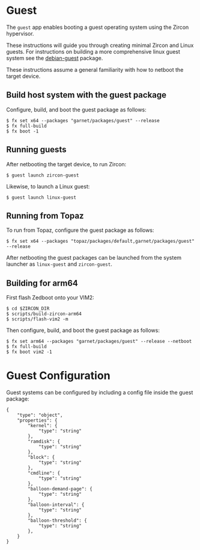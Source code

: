 # Guest
The `guest` app enables booting a guest operating system using the Zircon
hypervisor.

These instructions will guide you through creating minimal Zircon and Linux
guests. For instructions on building a more comprehensive linux guest system
see the [debian-guest](debian-guest/README.md) package.

These instructions assume a general familiarity with how to netboot the target
device.

## Build host system with the guest package
Configure, build, and boot the guest package as follows:
```
$ fx set x64 --packages "garnet/packages/guest" --release
$ fx full-build
$ fx boot -1
```

## Running guests
After netbooting the target device, to run Zircon:
```
$ guest launch zircon-guest
```

Likewise, to launch a Linux guest:
```
$ guest launch linux-guest
```

## Running from Topaz
To run from Topaz, configure the guest package as follows:
```
$ fx set x64 --packages "topaz/packages/default,garnet/packages/guest" --release
```

After netbooting the guest packages can be launched from the system launcher as
`linux-guest` and `zircon-guest`.

## Building for arm64
First flash Zedboot onto your VIM2:
```
$ cd $ZIRCON_DIR
$ scripts/build-zircon-arm64
$ scripts/flash-vim2 -m

```

Then configure, build, and boot the guest package as follows:
```
$ fx set arm64 --packages "garnet/packages/guest" --release --netboot
$ fx full-build
$ fx boot vim2 -1
```

# Guest Configuration
Guest systems can be configured by including a config file inside the guest
package:
```
{
    "type": "object",
    "properties": {
        "kernel": {
            "type": "string"
        },
        "ramdisk": {
            "type": "string"
        },
        "block": {
            "type": "string"
        },
        "cmdline": {
            "type": "string"
        },
        "balloon-demand-page": {
            "type": "string"
        },
        "balloon-interval": {
            "type": "string"
        },
        "balloon-threshold": {
            "type": "string"
        },
    }
}
```
